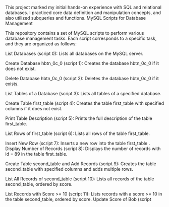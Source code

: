 This project marked my initial hands-on experience with SQL and relational databases. 
I practiced core data definition and manipulation concepts, and also utilized subqueries and functions.
MySQL Scripts for Database Management

This repository contains a set of MySQL scripts to perform various database management tasks. 
Each script corresponds to a specific task, and they are organized as follows:

List Databases (script 0): Lists all databases on the MySQL server.

Create Database hbtn_0c_0 (script 1): Creates the database hbtn_0c_0 if it does not exist.

Delete Database hbtn_0c_0 (script 2): Deletes the database hbtn_0c_0 if it exists.

List Tables of a Database (script 3): Lists all tables of a specified database.

Create Table first_table (script 4): Creates the table first_table with specified columns if it does not exist.

Print Table Description (script 5): Prints the full description of the table first_table.

List Rows of first_table (script 6): Lists all rows of the table first_table.

Insert New Row (script 7): Inserts a new row into the table first_table
.
Display Number of Records (script 8): Displays the number of records with id = 89 in the table first_table.

Create Table second_table and Add Records (script 9): Creates the table second_table with 
specified columns and adds multiple rows.

List All Records of second_table (script 10): Lists all records of the table second_table, ordered by score.

List Records with Score >= 10 (script 11): Lists records with a score >= 10 in the table second_table, 
ordered by score.
Update Score of Bob (script

